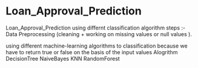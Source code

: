 # Loan_Approval_Prediction
Loan_Approval_Prediction using differnt classification algorithm
steps :-
Data Preprocessing (cleaning + working on missing values or null values ).

using different machine-learning algorithms to classification 
because we have to return true or false on the basis of the input values 
Alogrithm
DecisionTree
NaiveBayes
KNN
RandomForest




